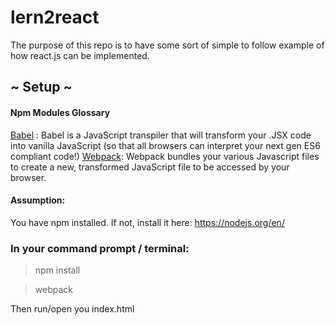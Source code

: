 # lern2react

The purpose of this repo is to have some sort of simple to follow example of how react.js can be implemented.

## ~ Setup ~

#### Npm Modules Glossary
[Babel](https://babeljs.io/) : Babel is a JavaScript transpiler that will transform your .JSX code into vanilla JavaScript (so that all browsers can interpret your next gen ES6 compliant code!)
[Webpack](https://webpack.js.org/): Webpack bundles your various Javascript files to create a new, transformed JavaScript file to be accessed by your browser.

#### Assumption:
You have npm installed. If not, install it here: https://nodejs.org/en/

### In your command prompt / terminal:

> npm install

> webpack

Then run/open you index.html 
